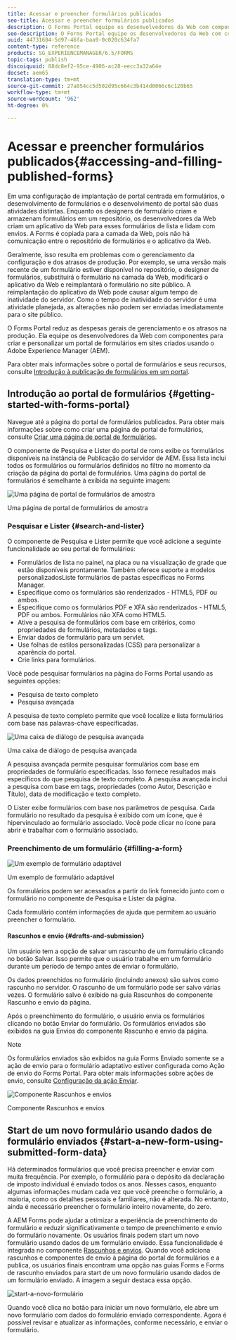 ```yaml
---
title: Acessar e preencher formulários publicados
seo-title: Acessar e preencher formulários publicados
description: O Forms Portal equipe os desenvolvedores da Web com componentes para criar e personalizar um portal de formulários em sites criados usando o Adobe Experience Manager (AEM).
seo-description: O Forms Portal equipe os desenvolvedores da Web com componentes para criar e personalizar um portal de formulários em sites criados usando o Adobe Experience Manager (AEM).
uuid: 44731604-5d97-46fa-baa9-0c020c634fa7
content-type: reference
products: SG_EXPERIENCEMANAGER/6.5/FORMS
topic-tags: publish
discoiquuid: 88dc8ef2-95ce-4906-ac28-eecc3a32a64e
docset: aem65
translation-type: tm+mt
source-git-commit: 27a054cc5d502d95c664c3b414d0066c6c120b65
workflow-type: tm+mt
source-wordcount: '962'
ht-degree: 0%

---
```



# Acessar e preencher formulários publicados{#accessing-and-filling-published-forms}

Em uma configuração de implantação de portal centrada em formulários, o desenvolvimento de formulários e o desenvolvimento de portal são duas atividades distintas. Enquanto os designers de formulário criam e armazenam formulários em um repositório, os desenvolvedores da Web criam um aplicativo da Web para esses formulários de lista e lidam com envios. A Forms é copiada para a camada da Web, pois não há comunicação entre o repositório de formulários e o aplicativo da Web.

Geralmente, isso resulta em problemas com o gerenciamento da configuração e dos atrasos de produção. Por exemplo, se uma versão mais recente de um formulário estiver disponível no repositório, o designer de formulários, substituirá o formulário na camada da Web, modificará o aplicativo da Web e reimplantará o formulário no site público. A reimplantação do aplicativo da Web pode causar algum tempo de inatividade do servidor. Como o tempo de inatividade do servidor é uma atividade planejada, as alterações não podem ser enviadas imediatamente para o site público.

O Forms Portal reduz as despesas gerais de gerenciamento e os atrasos na produção. Ela equipe os desenvolvedores da Web com componentes para criar e personalizar um portal de formulários em sites criados usando o Adobe Experience Manager (AEM).

Para obter mais informações sobre o portal de formulários e seus recursos, consulte [Introdução à publicação de formulários em um portal](/help/forms/using/introduction-publishing-forms.md).

## Introdução ao portal de formulários {#getting-started-with-forms-portal}

Navegue até a página do portal de formulários publicados. Para obter mais informações sobre como criar uma página de portal de formulários, consulte [Criar uma página de portal de formulários](../../forms/using/creating-form-portal-page.md).

O componente de Pesquisa e Lister do portal de roms exibe os formulários disponíveis na instância de Publicação do servidor de AEM. Essa lista inclui todos os formulários ou formulários definidos no filtro no momento da criação da página do portal de formulários. Uma página do portal de formulários é semelhante à exibida na seguinte imagem:

![Uma página de portal de formulários de amostra  ](assets/forms-portal-page.png)

Uma página de portal de formulários de amostra

### Pesquisar e Lister {#search-and-lister}

O componente de Pesquisa e Lister permite que você adicione a seguinte funcionalidade ao seu portal de formulários:

* Formulários de lista no painel, na placa ou na visualização de grade que estão disponíveis prontamente. Também oferece suporte a modelos personalizadosListe formulários de pastas específicas no Forms Manager.
* Especifique como os formulários são renderizados - HTML5, PDF ou ambos.
* Especifique como os formulários PDF e XFA são renderizados - HTML5, PDF ou ambos. Formulários não XFA como HTML5.
* Ative a pesquisa de formulários com base em critérios, como propriedades de formulários, metadados e tags.
* Enviar dados de formulário para um servlet.
* Use folhas de estilos personalizadas (CSS) para personalizar a aparência do portal.
* Crie links para formulários.

Você pode pesquisar formulários na página do Forms Portal usando as seguintes opções:

* Pesquisa de texto completo
* Pesquisa avançada

A pesquisa de texto completo permite que você localize e lista formulários com base nas palavras-chave especificadas.

![Uma caixa de diálogo de pesquisa avançada](assets/search-panel.png)

Uma caixa de diálogo de pesquisa avançada

A pesquisa avançada permite pesquisar formulários com base em propriedades de formulário especificadas. Isso fornece resultados mais específicos do que pesquisa de texto completo. A pesquisa avançada inclui a pesquisa com base em tags, propriedades (como Autor, Descrição e Título), data de modificação e texto completo.

O Lister exibe formulários com base nos parâmetros de pesquisa. Cada formulário no resultado da pesquisa é exibido com um ícone, que é hipervinculado ao formulário associado. Você pode clicar no ícone para abrir e trabalhar com o formulário associado.

### Preenchimento de um formulário {#filling-a-form}

![Um exemplo de formulário adaptável](assets/filling_a_form.png)

Um exemplo de formulário adaptável

Os formulários podem ser acessados a partir do link fornecido junto com o formulário no componente de Pesquisa e Lister da página.

Cada formulário contém informações de ajuda que permitem ao usuário preencher o formulário.

#### Rascunhos e envio {#drafts-and-submission}

Um usuário tem a opção de salvar um rascunho de um formulário clicando no botão Salvar. Isso permite que o usuário trabalhe em um formulário durante um período de tempo antes de enviar o formulário.

Os dados preenchidos no formulário (incluindo anexos) são salvos como rascunho no servidor. O rascunho de um formulário pode ser salvo várias vezes. O formulário salvo é exibido na guia Rascunhos do componente Rascunho e envio da página.

Após o preenchimento do formulário, o usuário envia os formulários clicando no botão Enviar do formulário. Os formulários enviados são exibidos na guia Envios do componente Rascunho e envio da página.

>[!NOTE]
>
>Os formulários enviados são exibidos na guia Forms Enviado somente se a ação de envio para o formulário adaptativo estiver configurada como Ação de envio do Forms Portal. Para obter mais informações sobre ações de envio, consulte [Configuração da ação Enviar](../../forms/using/configuring-submit-actions.md).

![Componente Rascunhos e envios](assets/draft-submission.png)

Componente Rascunhos e envios

## Start de um novo formulário usando dados de formulário enviados {#start-a-new-form-using-submitted-form-data}

Há determinados formulários que você precisa preencher e enviar com muita frequência. Por exemplo, o formulário para o depósito da declaração de imposto individual é enviado todos os anos. Nesses casos, enquanto algumas informações mudam cada vez que você preenche o formulário, a maioria, como os detalhes pessoais e familiares, não é alterada. No entanto, ainda é necessário preencher o formulário inteiro novamente, do zero.

A AEM Forms pode ajudar a otimizar a experiência de preenchimento do formulário e reduzir significativamente o tempo de preenchimento e envio do formulário novamente. Os usuários finais podem start um novo formulário usando dados de um formulário enviado. Essa funcionalidade é integrada no componente [Rascunhos e envios](../../forms/using/draft-submission-component.md). Quando você adiciona rascunhos e componentes de envio à página do portal de formulários e a publica, os usuários finais encontram uma opção nas guias Forms e Forms de rascunho enviados para start de um novo formulário usando dados de um formulário enviado. A imagem a seguir destaca essa opção.

![start-a-novo-formulário](assets/start-a-new-form.png)

Quando você clica no botão para iniciar um novo formulário, ele abre um novo formulário com dados do formulário enviado correspondente. Agora é possível revisar e atualizar as informações, conforme necessário, e enviar o formulário.
